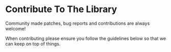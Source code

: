 # Contribute To The Library

Community made patches, bug reports and contributions are always welcome!

When contributing please ensure you follow the guidelines below so that we can keep on top of things.

